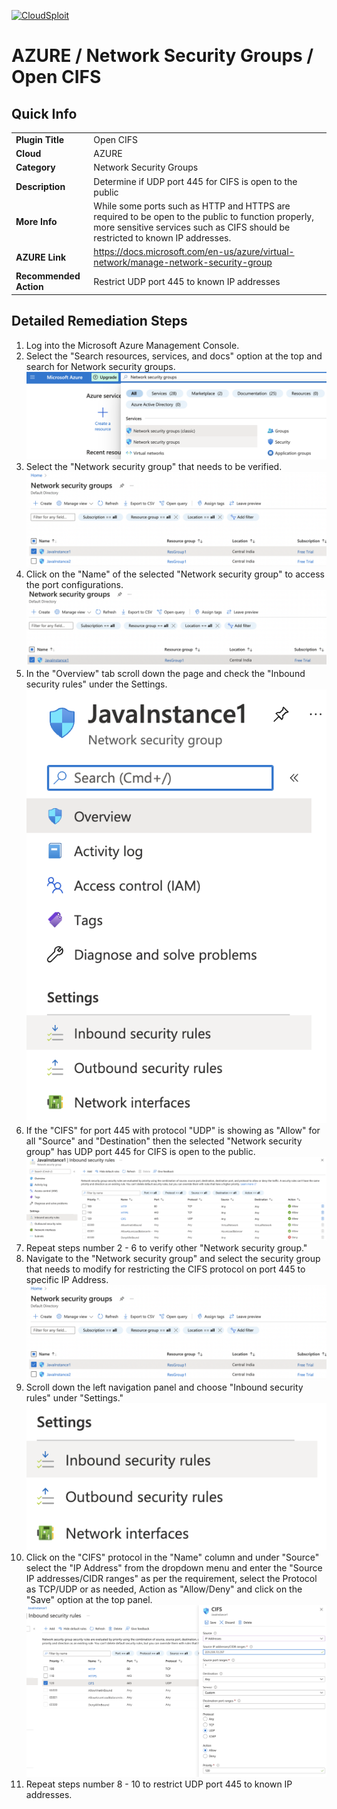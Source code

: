 [![CloudSploit](https://cloudsploit.com/img/logo-new-big-text-100.png "CloudSploit")](https://cloudsploit.com)

# AZURE / Network Security Groups / Open CIFS

## Quick Info

| | |
|-|-|
| **Plugin Title** | Open CIFS |
| **Cloud** | AZURE |
| **Category** | Network Security Groups |
| **Description** | Determine if UDP port 445 for CIFS is open to the public |
| **More Info** | While some ports such as HTTP and HTTPS are required to be open to the public to function properly, more sensitive services such as CIFS should be restricted to known IP addresses. |
| **AZURE Link** | https://docs.microsoft.com/en-us/azure/virtual-network/manage-network-security-group |
| **Recommended Action** | Restrict UDP port 445 to known IP addresses |

## Detailed Remediation Steps


1. Log into the Microsoft Azure Management Console.
2. Select the "Search resources, services, and docs" option at the top and search for Network security groups. </br> <img src="/resources/azure/networksecuritygroups/open-cifs/step2.png"/>
3.  Select the "Network security group" that needs to be verified. </br> <img src="/resources/azure/networksecuritygroups/open-cifs/step3.png"/>
4.  Click on the "Name" of the selected "Network security group" to access the port configurations. </br> <img src="/resources/azure/networksecuritygroups/open-cifs/step4.png"/>
5. In the "Overview" tab scroll down the page and check the "Inbound security rules" under the Settings. </br> <img src="/resources/azure/networksecuritygroups/open-cifs/step5.png"/>
6. If the "CIFS" for port 445 with protocol "UDP" is showing as "Allow" for all "Source" and "Destination" then the selected  "Network security group" has UDP port 445 for CIFS is open to the public. </br> <img src="/resources/azure/networksecuritygroups/open-cifs/step6.png"/>
7. Repeat steps number 2 - 6 to verify other "Network security group." </br>
8. Navigate to the "Network security group" and select the security group that needs to modify for restricting the CIFS protocol on port 445 to specific IP Address.</br> <img src="/resources/azure/networksecuritygroups/open-cifs/step8.png"/>
9. Scroll down the left navigation panel and choose "Inbound security rules" under "Settings."</br> <img src="/resources/azure/networksecuritygroups/open-cifs/step9.png"/>
10. Click on the "CIFS" protocol in the "Name" column and under "Source" select the "IP Address" from the dropdown menu and enter the "Source IP addresses/CIDR ranges" as per the requirement, select the Protocol as TCP/UDP or as needed, Action as "Allow/Deny" and click on the "Save" option at the top panel. </br> <img src="/resources/azure/networksecuritygroups/open-cifs/step10.png"/>
11. Repeat steps number 8 - 10 to restrict UDP port 445 to known IP addresses. </br>

